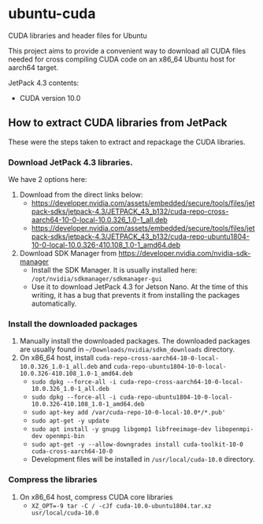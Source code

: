 # ubuntu-cuda
CUDA libraries and header files for Ubuntu

This project aims to provide a convenient way to download all CUDA files needed for cross compiling CUDA code on an x86_64 Ubuntu host for aarch64 target.

JetPack 4.3 contents:
- CUDA version 10.0

## How to extract CUDA libraries from JetPack

These were the steps taken to extract and repackage the CUDA libraries.

### Download JetPack 4.3 libraries.

We have 2 options here:
1. Download from the direct links below:
   -  https://developer.nvidia.com/assets/embedded/secure/tools/files/jetpack-sdks/jetpack-4.3/JETPACK_43_b132/cuda-repo-cross-aarch64-10-0-local-10.0.326_1.0-1_all.deb
   -  https://developer.nvidia.com/assets/embedded/secure/tools/files/jetpack-sdks/jetpack-4.3/JETPACK_43_b132/cuda-repo-ubuntu1804-10-0-local-10.0.326-410.108_1.0-1_amd64.deb
2. Download SDK Manager from https://developer.nvidia.com/nvidia-sdk-manager
   - Install the SDK Manager. It is usually installed here: `/opt/nvidia/sdkmanager/sdkmanager-gui`
   - Use it to download JetPack 4.3 for Jetson Nano. At the time of this writing, it has a bug that prevents it from installing the packages automatically.

### Install the downloaded packages

1. Manually install the downloaded packages. The downloaded packages are usually found in `~/Downloads/nvidia/sdkm_downloads` directory.
2. On x86_64 host, install `cuda-repo-cross-aarch64-10-0-local-10.0.326_1.0-1_all.deb` and `cuda-repo-ubuntu1804-10-0-local-10.0.326-410.108_1.0-1_amd64.deb`
   - `sudo dpkg --force-all -i cuda-repo-cross-aarch64-10-0-local-10.0.326_1.0-1_all.deb`
   - `sudo dpkg --force-all -i cuda-repo-ubuntu1804-10-0-local-10.0.326-410.108_1.0-1_amd64.deb`
   - `sudo apt-key add /var/cuda-repo-10-0-local-10.0*/*.pub'`
   - `sudo apt-get -y update`
   - `sudo apt install -y gnupg libgomp1 libfreeimage-dev libopenmpi-dev openmpi-bin`
   - `sudo apt-get -y --allow-downgrades install cuda-toolkit-10-0 cuda-cross-aarch64-10-0`
   - Development files will be installed in `/usr/local/cuda-10.0` directory.

### Compress the libraries

1. On x86_64 host, compress CUDA core libraries
   - `XZ_OPT=-9 tar -C / -cJf cuda-10.0-ubuntu1804.tar.xz usr/local/cuda-10.0`
